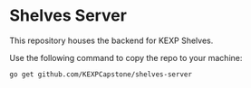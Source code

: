 # Shelves Server

This repository houses the backend for KEXP Shelves.  

Use the following command to copy the repo to your machine:

```
go get github.com/KEXPCapstone/shelves-server
```
